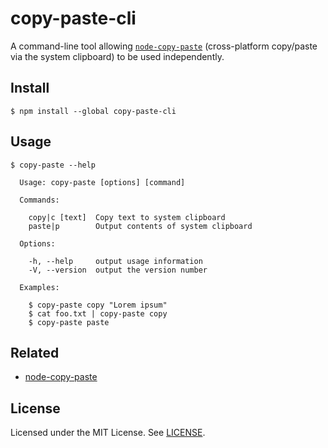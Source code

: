 # copy-paste-cli

A command-line tool allowing [`node-copy-paste`](https://github.com/xavi-/node-copy-paste) (cross-platform copy/paste via the system clipboard) to be used independently.

## Install

```
$ npm install --global copy-paste-cli
```

## Usage

```
$ copy-paste --help

  Usage: copy-paste [options] [command]

  Commands:

    copy|c [text]  Copy text to system clipboard
    paste|p        Output contents of system clipboard

  Options:

    -h, --help     output usage information
    -V, --version  output the version number

  Examples:

    $ copy-paste copy "Lorem ipsum"
    $ cat foo.txt | copy-paste copy
    $ copy-paste paste
```

## Related

* [node-copy-paste](https://github.com/xavi-/node-copy-paste)

## License

Licensed under the MIT License. See [LICENSE](LICENSE).